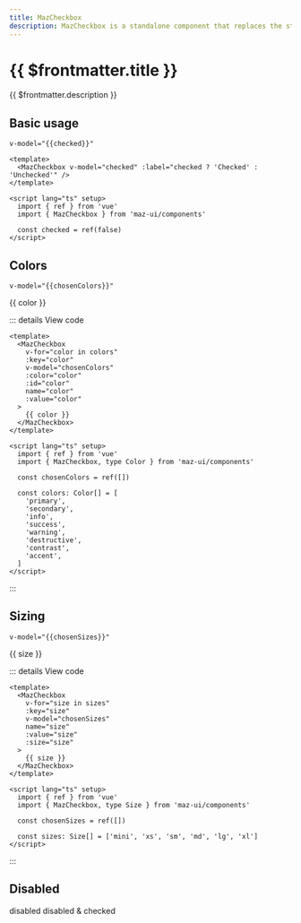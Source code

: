 ```yaml
---
title: MazCheckbox
description: MazCheckbox is a standalone component that replaces the standard html input checkbox. Color options are available.
---
```


# {{ $frontmatter.title }}

{{ $frontmatter.description }}

<!--@include: ./../.vitepress/mixins/getting-started.md-->

## Basic usage

```v-model="{{checked}}"```

<MazCheckbox v-model="checked" :label="checked ? 'Checked' : 'Unchecked'" />

```vue
<template>
  <MazCheckbox v-model="checked" :label="checked ? 'Checked' : 'Unchecked'" />
</template>

<script lang="ts" setup>
  import { ref } from 'vue'
  import { MazCheckbox } from 'maz-ui/components'

  const checked = ref(false)
</script>
```

## Colors

```v-model="{{chosenColors}}"```

<div class="maz-flex maz-flex-col maz-gap-2">
  <MazCheckbox
    v-for="color in colors"
    :key="color"
    v-model="chosenColors"
    :color="color"
    :id="color"
    :name="color"
    :value="color"
  >
    {{ color }}
  </MazCheckbox>
</div>

::: details View code

```vue
<template>
  <MazCheckbox
    v-for="color in colors"
    :key="color"
    v-model="chosenColors"
    :color="color"
    :id="color"
    name="color"
    :value="color"
  >
    {{ color }}
  </MazCheckbox>
</template>

<script lang="ts" setup>
  import { ref } from 'vue'
  import { MazCheckbox, type Color } from 'maz-ui/components'

  const chosenColors = ref([])

  const colors: Color[] = [
    'primary',
    'secondary',
    'info',
    'success',
    'warning',
    'destructive',
    'contrast',
    'accent',
  ]
</script>
```

:::

## Sizing

```v-model="{{chosenSizes}}"```

<div class="maz-flex maz-flex-col maz-gap-2">
  <MazCheckbox
    v-for="size in sizes"
    :key="size"
    v-model="chosenSizes"
    name="size"
    :value="size"
    :size="size"
  >
    {{ size }}
  </MazCheckbox>
</div>

::: details View code

```vue
<template>
  <MazCheckbox
    v-for="size in sizes"
    :key="size"
    v-model="chosenSizes"
    name="size"
    :value="size"
    :size="size"
  >
    {{ size }}
  </MazCheckbox>
</template>

<script lang="ts" setup>
  import { ref } from 'vue'
  import { MazCheckbox, type Size } from 'maz-ui/components'

  const chosenSizes = ref([])

  const sizes: Size[] = ['mini', 'xs', 'sm', 'md', 'lg', 'xl']
</script>
```

:::

## Disabled

<div class="maz-flex maz-flex-col maz-gap-2">
  <MazCheckbox :model-value="false" disabled name="disabled">
    disabled
  </MazCheckbox>

  <MazCheckbox :model-value="true" disabled name="disabled">
    disabled & checked
  </MazCheckbox>
</div>

<script lang="ts" setup>
  import { ref } from 'vue'
  import { type Color, type Size } from 'maz-ui/components'

  const checked = ref(false)
  const chosenColors = ref([])
  const chosenSizes = ref([])

  const colors: Color[] = [
    'primary',
    'secondary',
    'info',
    'success',
    'warning',
    'destructive',
    'contrast',
    'accent',
  ]

  const sizes: Size[] = ['mini', 'xs', 'sm', 'md', 'lg', 'xl']
</script>

<!--@include: ./../.vitepress/generated-docs/maz-checkbox.doc.md-->
